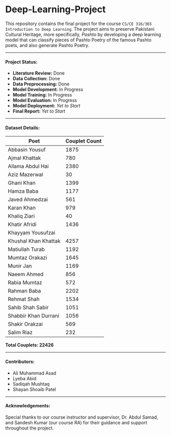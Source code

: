 # Deep-Learning-Project

This repository contains the final project for the course `CS/CE 316/365 Introduction to Deep Learning`. The project aims to preserve Pakistani Cultural Heritage, more specifically, _Pashto_ by developing a deep learning model that can classify pieces of Pashto Poetry of the famous Pashto poets, and also generate Pashto Poetry. 

---
#### Project Status:

- **Literature Review:** Done
- **Data Collection:** Done
- **Data Preprocessing:** Done
- **Model Development:** In Progress
- **Model Training:** In Progress
- **Model Evaluation:** In Progress
- **Model Deployment:** _Yet to Start_
- **Final Report:** _Yet to Start_

<!-- ---

#### Work Files

- [Collective OneDrive Link](https://habibuniversity-my.sharepoint.com/:f:/g/personal/aa07190_st_habib_edu_pk/EtjCMZRVWSZCn8NPJaJlWHIBHCCG6ym_-mj_Ph6HSP7f_w?e=5hyTu5)
- [Literature Sources Document](https://habibuniversity-my.sharepoint.com/:w:/r/personal/aa07190_st_habib_edu_pk/_layouts/15/Doc.aspx?sourcedoc=%7BF8F97C43-E2C4-4557-AB8C-698C9C07E2F9%7D&file=Literature%20Review%20-%20Compilation.docx&action=default&mobileredirect=true)
- [List of Pashto Poets](https://habibuniversity-my.sharepoint.com/:w:/r/personal/aa07190_st_habib_edu_pk/_layouts/15/Doc.aspx?sourcedoc=%7BFE9264B8-4A6C-47AA-BB06-115A401B9981%7D&file=Pashto%20Poets.docx&action=default&mobileredirect=true) -->

---
#### Dataset Details:

| **Poet** | **Couplet Count** |
| --- | --- |
| Abbasin Yousuf | 1875 |
| Ajmal Khattak | 780 |
| Allama Abdul Hai | 2380 |
| Aziz Mazerwal | 30 |
| Ghani Khan | 1399 |
| Hamza Baba | 1177 |
| Javed Ahmedzai | 561 |
| Karan Khan | 979 |
| Khaliq Ziari | 40 |
| Khatir Afridi | 1436 |
| Khayyam Yousufzai | |
| Khushal Khan Khattak | 4257 |
| Matiullah Turab | 1192 |
| Mumtaz Orakazi | 1645 |
| Munir Jan | 1169 |
| Naeem Ahmed | 856 |
| Rabia Mumtaz | 572 |
| Rahman Baba | 2202 |
| Rehmat Shah | 1534 |
| Sahib Shah Sabir | 1051 |
| Shabbir Khan Durrani | 1056 |
| Shakir Orakzai | 569 |
| Salim Riaz | 232 |

**Total Couplets: 22426**

---
#### Contributors:
- Ali Muhammad Asad
- Lyeba Abid
- Sadiqah Mushtaq
- Shayan Shoaib Patel

---
#### Acknowledgements:

Special thanks to our course instructor and supervisor, Dr. Abdul Samad, and Sandesh Kumar (our course RA) for their guidance and support throughout the project.
